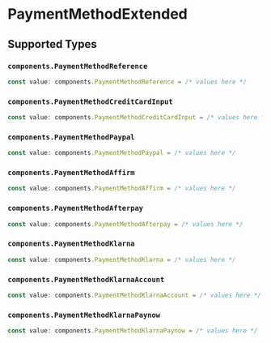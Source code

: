 # PaymentMethodExtended


## Supported Types

### `components.PaymentMethodReference`

```typescript
const value: components.PaymentMethodReference = /* values here */
```

### `components.PaymentMethodCreditCardInput`

```typescript
const value: components.PaymentMethodCreditCardInput = /* values here */
```

### `components.PaymentMethodPaypal`

```typescript
const value: components.PaymentMethodPaypal = /* values here */
```

### `components.PaymentMethodAffirm`

```typescript
const value: components.PaymentMethodAffirm = /* values here */
```

### `components.PaymentMethodAfterpay`

```typescript
const value: components.PaymentMethodAfterpay = /* values here */
```

### `components.PaymentMethodKlarna`

```typescript
const value: components.PaymentMethodKlarna = /* values here */
```

### `components.PaymentMethodKlarnaAccount`

```typescript
const value: components.PaymentMethodKlarnaAccount = /* values here */
```

### `components.PaymentMethodKlarnaPaynow`

```typescript
const value: components.PaymentMethodKlarnaPaynow = /* values here */
```

